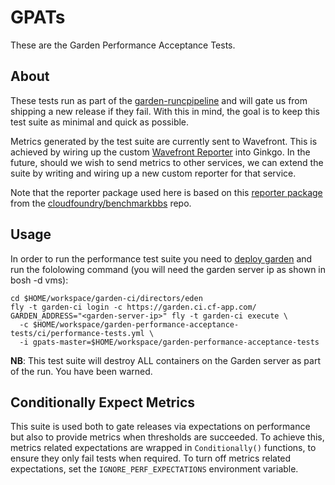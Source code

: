 # GPATs

These are the Garden Performance Acceptance Tests.

## About

These tests run as part of the
[garden-runcpipeline](https://garden.ci.cf-app.com/) and will gate us from
shipping a new release if they fail. With this in mind, the goal is to keep
this test suite as minimal and quick as possible.

Metrics generated by the test suite are currently sent to Wavefront. This is
achieved by wiring up the custom [Wavefront
Reporter](https://github.com/cloudfoundry/garden-performance-acceptance-tests/blob/master/reporter/wavefront.go)
into Ginkgo. In the future, should we wish to send metrics to other services,
we can extend the suite by writing and wiring up a new custom reporter for that
service.

Note that the reporter package used here is based on this [reporter
package](https://github.com/cloudfoundry/benchmarkbbs/tree/master/reporter)
from the
[cloudfoundry/benchmarkbbs](https://github.com/cloudfoundry/benchmarkbbs) repo.

## Usage

In order to run the performance test suite you need to [deploy
garden](https://github.com/cloudfoundry/garden-runc-release/wiki/Creating-sandbox-environments-for-debugging#eden-deployments)
and run the fololowing command (you will need the garden server ip as shown in bosh -d <deployment> vms):

```
cd $HOME/workspace/garden-ci/directors/eden
fly -t garden-ci login -c https://garden.ci.cf-app.com/
GARDEN_ADDRESS="<garden-server-ip>" fly -t garden-ci execute \
  -c $HOME/workspace/garden-performance-acceptance-tests/ci/performance-tests.yml \
  -i gpats-master=$HOME/workspace/garden-performance-acceptance-tests
```

**NB**: This test suite will destroy ALL containers on the Garden server as
part of the run. You have been warned.

## Conditionally Expect Metrics

This suite is used both to gate releases via expectations on performance but
also to provide metrics when thresholds are succeeded. To achieve this, metrics
related expectations are wrapped in `Conditionally()` functions, to ensure they
only fail tests when required. To turn off metrics related expectations, set
the `IGNORE_PERF_EXPECTATIONS` environment variable.
